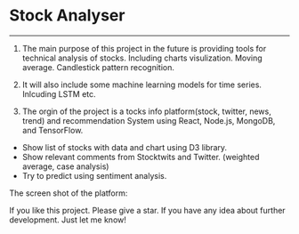 # Stock Analyser
------
1. The main purpose of this project in the future is providing tools for technical analysis of stocks. Including charts visulization. Moving average. Candlestick pattern recognition.

2. It will also include some machine learning models for time series. Inlcuding LSTM etc. 

3. The orgin of the project is a tocks info platform(stock, twitter, news, trend) and recommendation System using React, Node.js, MongoDB, and TensorFlow.

- Show list of stocks with data and chart using D3 library.
- Show relevant comments from Stocktwits and Twitter. (weighted average, case analysis)
- Try to predict using sentiment analysis.

The screen shot of the platform:


If you like this project. Please give a star. If you have any idea about further development. Just let me know!


